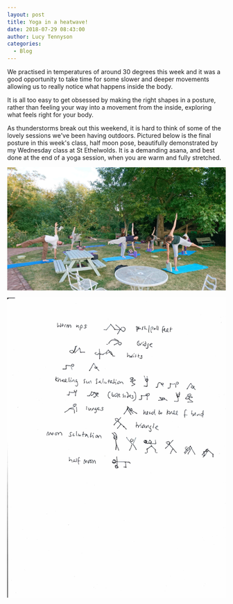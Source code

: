 ```yaml
---
layout: post
title: Yoga in a heatwave!
date: 2018-07-29 08:43:00
author: Lucy Tennyson
categories:
  - Blog
---
```


We practised in temperatures of around 30 degrees this week and it was a good opportunity to take time for some slower and deeper movements allowing us to really notice what happens inside the body.

It is all too easy to get obsessed by making the right shapes in a posture, rather than feeling your way into a movement from the inside, exploring what feels right for your body.

As thunderstorms break out this weekend, it is hard to think of some of the lovely sessions we've been having outdoors. Pictured below is the final posture in this week's class, half moon pose, beautifully demonstrated by my Wednesday class at St Ethelwolds. It is a demanding asana, and best done at the end of a yoga session, when you are warm and fully stretched.

![](/uploads/yogastethelgarden.jpg)

![](/uploads/yogablog29july.jpg)